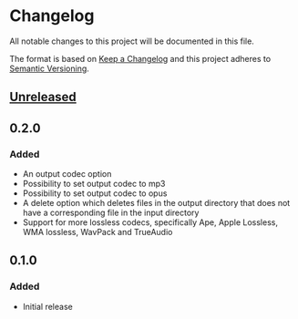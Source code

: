 # Changelog
All notable changes to this project will be documented in this file.

The format is based on [Keep a Changelog](http://keepachangelog.com/en/1.0.0/)
and this project adheres to [Semantic Versioning](http://semver.org/spec/v2.0.0.html).

## [Unreleased]

## 0.2.0
### Added
- An output codec option
- Possibility to set output codec to mp3
- Possibility to set output codec to opus
- A delete option which deletes files in the output directory that does not have a corresponding file in the input directory
- Support for more lossless codecs, specifically Ape, Apple Lossless, WMA lossless, WavPack and TrueAudio

## 0.1.0
### Added
- Initial release

[Unreleased]: https://github.com/samuelnilsson/lossy-music-mirror/compare/0.2.0...develop
